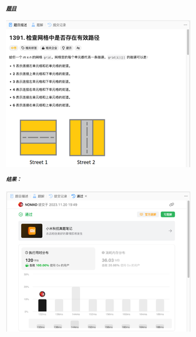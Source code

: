 ##### [题目](https://leetcode.cn/problems/check-if-there-is-a-valid-path-in-a-grid/description/)
![pic](img.png)
##### 结果：
![pic](result.png)